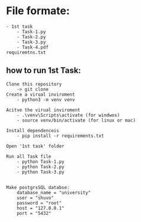 # File formate:
    - 1st task
        - Task-1.py
        - Task-2.py
        - Task-3.py
        - Task-4.pdf
    requiremtns.txt

## how to run 1st Task:
    Clone this repository
        -> git clone 
    Create a virual inviroment
        - python3 -m venv venv
        
    Acitve the virual inviroment
        - .\venv\Scripts\activate (for windwos)
        - source venv/bin/activate (for linux or mac)
        
    Install dependenceis
        - pip install -r requirements.txt
    
    Open '1st task' folder
        
    Run all Task file
        - python Task-1.py
        - python Task-2.py
        - python Task-3.py

    
    Make postgrsSQL databse:
        database_name = "university"
        user = "shuvo"
        password = "root"
        host = "127.0.0.1"
        port = "5432" 